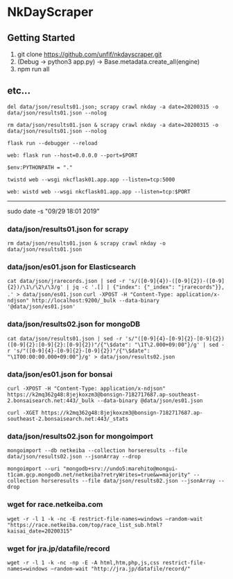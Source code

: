 # NkDayScraper
## Getting Started
1. git clone https://github.com/unfif/nkdayscraper.git
1. (Debug -> python3 app.py) -> Base.metadata.create_all(engine)
1. npm run all

## etc...

`del data/json/results01.json; scrapy crawl nkday -a date=20200315 -o data/json/results01.json --nolog`

`rm data/json/results01.json & scrapy crawl nkday -a date=20200315 -o data/json/results01.json --nolog`

`flask run --debugger --reload`

`web: flask run --host=0.0.0.0 --port=$PORT`

`$env:PYTHONPATH = "."`

`twistd web --wsgi nkcflask01.app.app --listen=tcp:5000`

`web: wistd web --wsgi nkcflask01.app.app --listen=tcp:$PORT`

________________________________________________________________________________
sudo date -s "09/29 18:01 2019"

### data/json/results01.json for scrapy
```rm data/json/results01.json & scrapy crawl nkday -o data/json/results01.json```

### data/json/es01.json for Elasticsearch
```cat data/json/jrarecords.json | sed -r 's/([0-9]{4})-([0-9]{2})-([0-9]{2})/\1\/\2\/\3/g' | jq -c '.[] | {"index": {"_index": "jrarecords"}}, .' > data/json/es01.json```
```curl -XPOST -H "Content-Type: application/x-ndjson" http://localhost:9200/_bulk --data-binary '@data/json/es01.json'```

### data/json/results02.json for mongoDB
```cat data/json/results01.json | sed -r 's/"([0-9]{4}-[0-9]{2}-[0-9]{2}) ([0-9]{2}:[0-9]{2}:[0-9]{2})"/{"\$date": "\1T\2.000+09:00"}/g' | sed -r 's/"([0-9]{4}-[0-9]{2}-[0-9]{2})"/{"\$date": "\1T00:00:00.000+09:00"}/g' > data/json/results02.json```

### data/json/es01.json for bonsai
```curl -XPOST -H "Content-Type: application/x-ndjson" https://k2mq362g48:8jejkoxzm3@bonsign-7182717687.ap-southeast-2.bonsaisearch.net:443/_bulk --data-binary @data/json/es01.json```

```curl -XGET https://k2mq362g48:8jejkoxzm3@bonsign-7182717687.ap-southeast-2.bonsaisearch.net:443/_stats```

### data/json/results02.json for mongoimport
```mongoimport --db netkeiba --collection horseresults --file data/json/results02.json --jsonArray --drop```

```mongoimport --uri "mongodb+srv://undo5:marehito@mongui-t1cam.gcp.mongodb.net/netkeiba?retryWrites=true&w=majority" --collection horseresults --file data/json/results02.json --jsonArray --drop```

### wget for race.netkeiba.com
```wget -r -l 1 -k -nc -E restrict-file-names=windows –random-wait "https://race.netkeiba.com/top/race_list_sub.html?kaisai_date=20200315"```

### wget for jra.jp/datafile/record
```wget -r -l 1 -k -nc -np -E -A html,htm,php,js,css restrict-file-names=windows –random-wait "http://jra.jp/datafile/record/"```
